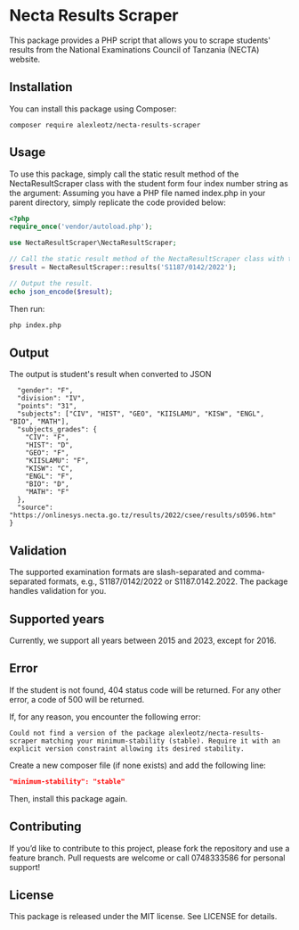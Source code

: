 # Necta Results Scraper

This package provides a PHP script that allows you to scrape students' results from the National Examinations Council of Tanzania (NECTA) website.

## Installation

You can install this package using Composer:

`composer require alexleotz/necta-results-scraper`

## Usage

To use this package, simply call the static result method of the NectaResultScraper class with the student form four index number string as the argument:
Assuming you have a PHP file named index.php in your parent directory, simply replicate the code provided below:


```php
<?php
require_once('vendor/autoload.php');

use NectaResultScraper\NectaResultScraper;

// Call the static result method of the NectaResultScraper class with the index number string as the argument.
$result = NectaResultScraper::results('S1187/0142/2022');

// Output the result.
echo json_encode($result);
```

Then run:
```sh
php index.php
```

## Output

The output is student's result when converted to JSON

```{
  "gender": "F",
  "division": "IV",
  "points": "31",
  "subjects": ["CIV", "HIST", "GEO", "KIISLAMU", "KISW", "ENGL", "BIO", "MATH"],
  "subjects_grades": {
    "CIV": "F",
    "HIST": "D",
    "GEO": "F",
    "KIISLAMU": "F",
    "KISW": "C",
    "ENGL": "F",
    "BIO": "D",
    "MATH": "F"
  },
  "source": "https://onlinesys.necta.go.tz/results/2022/csee/results/s0596.htm"
}
```

## Validation

The supported examination formats are slash-separated and comma-separated formats, e.g., S1187/0142/2022 or S1187.0142.2022. The package handles validation for you.

## Supported years

Currently, we support all years between 2015 and 2023, except for 2016.

## Error

If the student is not found, 404 status code will be returned. For any other error, a code of 500 will be returned.

If, for any reason, you encounter the following error:
``` 
Could not find a version of the package alexleotz/necta-results-scraper matching your minimum-stability (stable). Require it with an explicit version constraint allowing its desired stability.
```

Create a new composer file (if none exists) and add the following line:
```json
"minimum-stability": "stable"
```
Then, install this package again.

## Contributing

If you’d like to contribute to this project, please fork the repository and use a feature branch. Pull requests are welcome or call 0748333586 for personal support!

## License

This package is released under the MIT license. See LICENSE for details.

